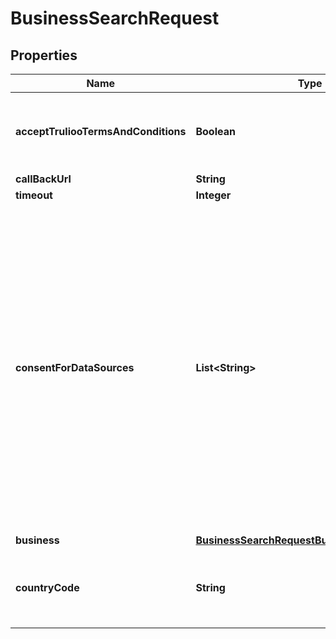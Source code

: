 
# BusinessSearchRequest

## Properties
Name | Type | Description | Notes
------------ | ------------- | ------------- | -------------
**acceptTruliooTermsAndConditions** | **Boolean** | Indicate that Trulioo terms and conditions are accepted |  [optional]
**callBackUrl** | **String** |  |  [optional]
**timeout** | **Integer** |  |  [optional]
**consentForDataSources** | **List&lt;String&gt;** | Some datasources required your customer provide consent to access them.  Set that the customer has provided consent for each  datasource that requires one.  If consent is not provided the datasource will not be queried. |  [optional]
**business** | [**BusinessSearchRequestBusinessSearchModel**](BusinessSearchRequestBusinessSearchModel.md) |  |  [optional]
**countryCode** | **String** | The country code for which the verification needs to be performed. | 



